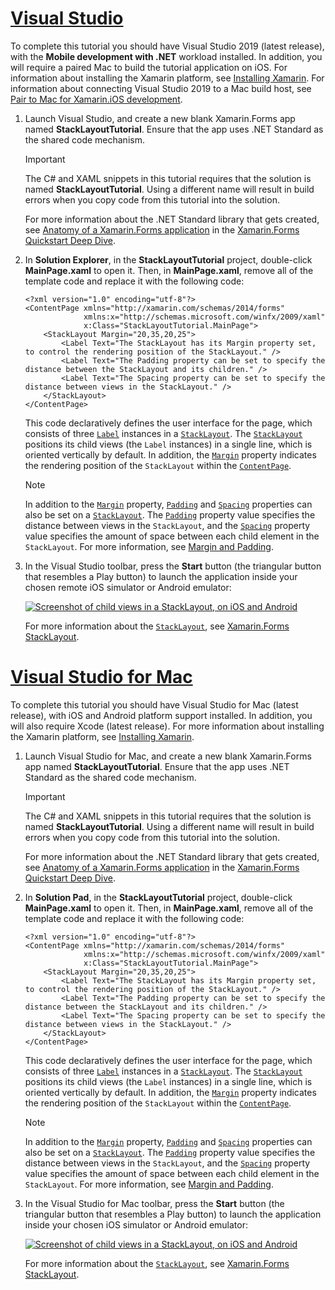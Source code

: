 # [Visual Studio](#tab/vswin)

To complete this tutorial you should have Visual Studio 2019 (latest release), with the **Mobile development with .NET** workload installed. In addition, you will require a paired Mac to build the tutorial application on iOS. For information about installing the Xamarin platform, see [Installing Xamarin](~/get-started/installation/index.md). For information about connecting Visual Studio 2019 to a Mac build host, see [Pair to Mac for Xamarin.iOS development](~/ios/get-started/installation/windows/connecting-to-mac/index.md).

1. Launch Visual Studio, and create a new blank Xamarin.Forms app named **StackLayoutTutorial**. Ensure that the app uses .NET Standard as the shared code mechanism.

    > [!IMPORTANT]
    > The C# and XAML snippets in this tutorial requires that the solution is named **StackLayoutTutorial**. Using a different name will result in build errors when you copy code from this tutorial into the solution.

    For more information about the .NET Standard library that gets created, see [Anatomy of a Xamarin.Forms application](~/get-started/quickstarts/deepdive.md#anatomy-of-a-xamarinforms-application) in the [Xamarin.Forms Quickstart Deep Dive](~/get-started/quickstarts/deepdive.md).

1. In **Solution Explorer**, in the **StackLayoutTutorial** project, double-click **MainPage.xaml** to open it. Then, in **MainPage.xaml**, remove all of the template code and replace it with the following code:

    ```xaml
    <?xml version="1.0" encoding="utf-8"?>
    <ContentPage xmlns="http://xamarin.com/schemas/2014/forms"
                 xmlns:x="http://schemas.microsoft.com/winfx/2009/xaml"
                 x:Class="StackLayoutTutorial.MainPage">
        <StackLayout Margin="20,35,20,25">
            <Label Text="The StackLayout has its Margin property set, to control the rendering position of the StackLayout." />
            <Label Text="The Padding property can be set to specify the distance between the StackLayout and its children." />
            <Label Text="The Spacing property can be set to specify the distance between views in the StackLayout." />
        </StackLayout>
    </ContentPage>
    ```

    This code declaratively defines the user interface for the page, which consists of three [`Label`](xref:Xamarin.Forms.Label) instances in a [`StackLayout`](xref:Xamarin.Forms.StackLayout). The [`StackLayout`](xref:Xamarin.Forms.StackLayout) positions its child views (the `Label` instances) in a single line, which is oriented vertically by default. In addition, the [`Margin`](xref:Xamarin.Forms.View.Margin) property indicates the rendering position of the `StackLayout` within the [`ContentPage`](xref:Xamarin.Forms.ContentPage).

    > [!NOTE]
    > In addition to the [`Margin`](xref:Xamarin.Forms.View.Margin) property, [`Padding`](xref:Xamarin.Forms.Layout.Padding) and [`Spacing`](xref:Xamarin.Forms.StackLayout.Spacing) properties can also be set on a [`StackLayout`](xref:Xamarin.Forms.StackLayout). The [`Padding`](xref:Xamarin.Forms.Layout.Padding) property value specifies the distance between views in the `StackLayout`, and the [`Spacing`](xref:Xamarin.Forms.StackLayout.Spacing) property value specifies the amount of space between each child element in the `StackLayout`. For more information, see [Margin and Padding](~/xamarin-forms/user-interface/layouts/margin-and-padding.md).

1. In the Visual Studio toolbar, press the **Start** button (the triangular button that resembles a Play button) to launch the application inside your chosen remote iOS simulator or Android emulator:

    [![Screenshot of child views in a StackLayout, on iOS and Android](../images/create-stacklayout.png "StackLayout containing Label instances")](../images/create-stacklayout-large.png#lightbox "StackLayout containing Label instances")

    For more information about the [`StackLayout`](xref:Xamarin.Forms.StackLayout), see [Xamarin.Forms StackLayout](~/xamarin-forms/user-interface/layouts/stack-layout.md).

# [Visual Studio for Mac](#tab/vsmac)

To complete this tutorial you should have Visual Studio for Mac (latest release), with iOS and Android platform support installed. In addition, you will also require Xcode (latest release). For more information about installing the Xamarin platform, see [Installing Xamarin](~/get-started/installation/index.md).

1. Launch Visual Studio for Mac, and create a new blank Xamarin.Forms app named **StackLayoutTutorial**. Ensure that the app uses .NET Standard as the shared code mechanism.

    > [!IMPORTANT]
    > The C# and XAML snippets in this tutorial requires that the solution is named **StackLayoutTutorial**. Using a different name will result in build errors when you copy code from this tutorial into the solution.

    For more information about the .NET Standard library that gets created, see [Anatomy of a Xamarin.Forms application](~/get-started/first-app/index.md) in the [Xamarin.Forms Quickstart Deep Dive](~/get-started/first-app/index.md).

1. In **Solution Pad**, in the **StackLayoutTutorial** project, double-click **MainPage.xaml** to open it. Then, in **MainPage.xaml**, remove all of the template code and replace it with the following code:

    ```xaml
    <?xml version="1.0" encoding="utf-8"?>
    <ContentPage xmlns="http://xamarin.com/schemas/2014/forms"
                 xmlns:x="http://schemas.microsoft.com/winfx/2009/xaml"
                 x:Class="StackLayoutTutorial.MainPage">
        <StackLayout Margin="20,35,20,25">
            <Label Text="The StackLayout has its Margin property set, to control the rendering position of the StackLayout." />
            <Label Text="The Padding property can be set to specify the distance between the StackLayout and its children." />
            <Label Text="The Spacing property can be set to specify the distance between views in the StackLayout." />
        </StackLayout>
    </ContentPage>
    ```

    This code declaratively defines the user interface for the page, which consists of three [`Label`](xref:Xamarin.Forms.Label) instances in a [`StackLayout`](xref:Xamarin.Forms.StackLayout). The [`StackLayout`](xref:Xamarin.Forms.StackLayout) positions its child views (the `Label` instances) in a single line, which is oriented vertically by default. In addition, the [`Margin`](xref:Xamarin.Forms.View.Margin) property indicates the rendering position of the `StackLayout` within the [`ContentPage`](xref:Xamarin.Forms.ContentPage).

    > [!NOTE]
    > In addition to the [`Margin`](xref:Xamarin.Forms.View.Margin) property, [`Padding`](xref:Xamarin.Forms.Layout.Padding) and [`Spacing`](xref:Xamarin.Forms.StackLayout.Spacing) properties can also be set on a [`StackLayout`](xref:Xamarin.Forms.StackLayout). The [`Padding`](xref:Xamarin.Forms.Layout.Padding) property value specifies the distance between views in the `StackLayout`, and the [`Spacing`](xref:Xamarin.Forms.StackLayout.Spacing) property value specifies the amount of space between each child element in the `StackLayout`. For more information, see [Margin and Padding](~/xamarin-forms/user-interface/layouts/margin-and-padding.md).

1. In the Visual Studio for Mac toolbar, press the **Start** button (the triangular button that resembles a Play button) to launch the application inside your chosen iOS simulator or Android emulator:

    [![Screenshot of child views in a StackLayout, on iOS and Android](../images/create-stacklayout.png "StackLayout containing Label instances")](../images/create-stacklayout-large.png#lightbox "StackLayout containing Label instances")

    For more information about the [`StackLayout`](xref:Xamarin.Forms.StackLayout), see [Xamarin.Forms StackLayout](~/xamarin-forms/user-interface/layouts/stack-layout.md).
